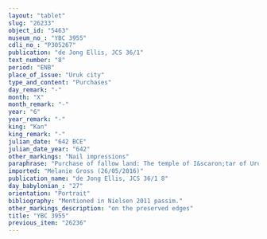 ```yaml
---
layout: "tablet"
slug: "26233"
object_id: "5463"
museum_no_: "YBC 3955"
cdli_no_: "P305267"
publication: "de Jong Ellis, JCS 36/1"
text_number: "8"
period: "ENB"
place_of_issue: "Uruk city"
type_and_content: "Purchases"
day_remark: "-"
month: "X"
month_remark: "-"
year: "6"
year_remark: "-"
king: "Kan"
king_remark: "-"
julian_date: "642 BCE"
julian_date_year: "642"
other_markings: "Nail impressions"
paraphrase: "Purchase of fallow land: The temple of I&scaron;tar of Uruk and Nanāya purchases three fallow fields for 87 shekels of silver in pieces (<em>&scaron;ibirtu</em>) from the two brothers <strong>B<sub>1</sub></strong> and <strong>B<sub>2</sub></strong>, sons of <strong>B<sub>3</sub></strong> who is the actual owner of the field. The sold land is located in the district (<em>erṣetu</em>) of the &Scaron;ama&scaron; Gate inside Uruk. The transaction is concluded in the presence of (<em>ina u&scaron;uzzi</em>) the royal resident (<em>qīpu</em>) of Eanna (&Scaron;ama&scaron;-ilāya) and the scribe of Eanna (&Scaron;irikti-Marduk/Nab&ucirc;-u&scaron;allim//Hunzu&rsquo;). 6 witnesses and the scribe.<br /> &nbsp;<br /> <strong>B<sub>1</sub></strong> = Nab&ucirc;-mukīn-apli/Zērūtu; <strong>B<sub>2</sub></strong> = Tabnēa/Zērūtu; <strong>B<sub>3</sub></strong> = Zērūtu/&Scaron;ulāya; Scribe = Marduk-&scaron;umu-uṣur/Nergal-nāṣir//Mudammiq-Adad"
imported: "Melanie Gross (26/05/2016)"
publication_name: "de Jong Ellis, JCS 36/1 8"
day_babylonian_: "27"
orientation: "Portrait"
bibliography: "Mentioned in Nielsen 2011 passim."
other_markings_description: "on the preserved edges"
title: "YBC 3955"
previous_item: "26236"
---
```

